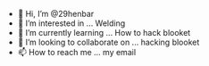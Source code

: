 - 👋 Hi, I’m @29henbar
- 👀 I’m interested in ... Welding
- 🌱 I’m currently learning ... How to hack blooket
- 💞️ I’m looking to collaborate on ... hacking blooket
- 📫 How to reach me ... my email

<!---
29henbar/29henbar is a ✨ special ✨ repository because its `README.md` (this file) appears on your GitHub profile.
You can click the Preview link to take a look at your changes.
--->

